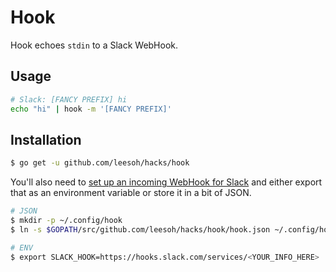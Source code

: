 # Hook

Hook echoes `stdin` to a Slack WebHook.

## Usage

```sh
# Slack: [FANCY PREFIX] hi
echo "hi" | hook -m '[FANCY PREFIX]'
```

## Installation

```sh
$ go get -u github.com/leesoh/hacks/hook
```

You'll also need to [set up an incoming WebHook for Slack](https://slack.com/intl/en-ca/help/articles/115005265063-incoming-webhooks-for-slack) and either export that as an environment variable or store it in a bit of JSON.

```sh
# JSON
$ mkdir -p ~/.config/hook
$ ln -s $GOPATH/src/github.com/leesoh/hacks/hook/hook.json ~/.config/hook/

# ENV
$ export SLACK_HOOK=https://hooks.slack.com/services/<YOUR_INFO_HERE>
```

